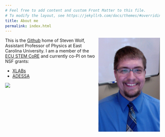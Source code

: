```yaml
---
# Feel free to add content and custom Front Matter to this file.
# To modify the layout, see https://jekyllrb.com/docs/themes/#overriding-theme-defaults
title: About me
permalink: index.html
---
```


<img src="./images/swolfHeadVert.jpg" width="200" alt="Head Shot" align="right" style="padding 5px;"/>


This is the [Github](github.com) home of Steven Wolf, Assistant Professor of Physics at East Carolina University.  I am a member of the [ECU STEM CoRE](https://stemcore.ecu.edu/) and currently co-PI on two NSF grants:

- [XLABs](https://stemcore.ecu.edu/2019/03/26/xlabs/)
- [ADESSA](https://stemcore.ecu.edu/2019/03/25/adessa/)

<img src="https://image.freepik.com/free-vector/geometric-background-with-text-of-coming-soon_1017-5069.jpg" width="250"/>


